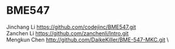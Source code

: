 # BME547
Jinchang Li https://github.com/codejinc/BME547.git \
Zanchen Li https://github.com/zanchenli/Intro.git \
Mengkun Chen http://github.com/DaikeKiller/BME-547-MKC.git \
